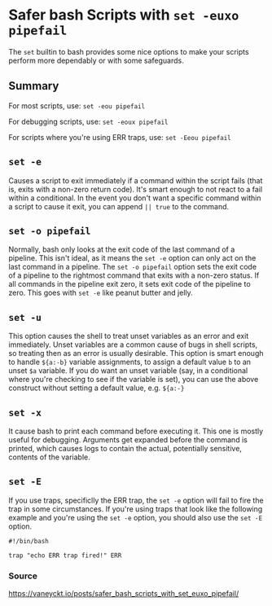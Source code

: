 # Safer bash Scripts with `set -euxo pipefail`

The `set` builtin to bash provides some nice options to make your scripts perform more dependably or with some safeguards.

## Summary

For most scripts, use:
`set -eou pipefail`

For debugging scripts, use:
`set -eoux pipefail`

For scripts where you're using ERR traps, use:
`set -Eeou pipefail`

## `set -e`

Causes a script to exit immediately if a command within the script fails (that is, exits with a non-zero return code).
It's smart enough to not react to a fail within a conditional.
In the event you don't want a specific command within a script to cause it exit, you can append `|| true` to the command.

## `set -o pipefail`

Normally, bash only looks at the exit code of the last command of a pipeline. This isn't ideal, as it means the `set -e` option can only act on the last command in a pipeline.
The `set -o pipefail` option sets the exit code of a pipeline to the rightmost command that exits with a non-zero status. If all commands in the pipeline exit zero, it sets exit code of the pipeline to zero.
This goes with `set -e` like peanut butter and jelly.

## `set -u`

This option causes the shell to treat unset variables as an error and exit immediately.
Unset variables are a common cause of bugs in shell scripts, so treating then as an error is usually desirable.
This option is smart enough to handle `${a:-b}` variable assignments, to assign a default value `b` to an unset `$a` variable.
If you do want an unset variable (say, in a conditional where you're checking to see if the variable is set), you can use the above construct without setting a default value, e.g. `${a:-}`

## `set -x`

It cause bash to print each command before executing it. This one is mostly useful for debugging. 
Arguments get expanded before the command is printed, which causes logs to contain the actual, potentially sensitive, contents of the variable.

## `set -E`

If you use traps, specificlly the ERR trap, the `set -e` option will fail to fire the trap in some circumstances. If you're using traps that look like the following example and you're using the `set -e` option, you should also use the `set -E` option.
```
#!/bin/bash

trap "echo ERR trap fired!" ERR
```

### Source
https://vaneyckt.io/posts/safer_bash_scripts_with_set_euxo_pipefail/
